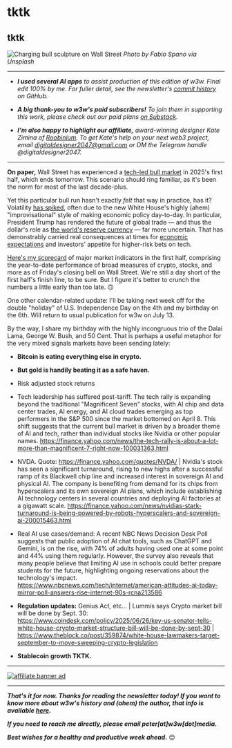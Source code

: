 # tktk
## tktk

![Charging bull sculpture on Wall Street](https://blog.pmckay.com/img/bull-2500.jpg)
*Photo by Fabio Spano via Unsplash*

<hr>

- _**I used several AI apps** to assist production of this edition of w3w. Final edit 100% by me. For fuller detail, see the newsletter's [commit history](https://github.com/peteramckay/w3wnewsletter/commits) on GitHub._

- _**A big thank-you to w3w's paid subscribers!** To join them in supporting this work, please check out our paid plans [on Substack](https://w3wnews.substack.com/subscribe)._

- _**I'm also happy to highlight our affiliate,** award-winning designer Kate Zimina of [Roobinium](https://dribbble.com/roobinium). To get Kate's help on your next web3 project, email digitaldesigner2047@gmail.com or DM the Telegram handle @digitaldesigner2047._

<hr>



**On paper,** Wall Street has experienced a [tech-led bull market](https://www.axios.com/2025/06/25/stock-market-records-technology) in 2025's first half, which  ends tomorrow. This scenario should ring familiar, as it's been the norm for most of the last decade-plus.

Yet this particular bull run hasn't exactly *felt* that way in practice, has it? Volatility [has spiked](https://money.usnews.com/investing/articles/tips-to-handle-stock-market-volatility), often due to the new White House's highly (ahem)  "improvisational"  style of making economic policy day-to-day. In particular, President Trump has rendered the future of global trade — and thus the dollar's role as [the world's reserve currency](https://www.youtube.com/watch?v=pT2cohNt6a4&pp=ygURcm9nb2ZmIGV6cmEga2xlaW4%3D) — far more uncertain. That has demonstrably carried real consequences at times for [economic expectations](https://news.google.com/read/CBMiqAFBVV95cUxQOUVTZjg0VjY0M2IwSzZuTllpamFJUHpnVElDN0JiWDRYU1A4Vy1OM0hRQjJ1ZXlrNzdCaWNrWFpZeGllaDVKLWZGMlRfNU1FUi1oa0JpQThUT0U1bFlIUDJrRlZkRWo3dEUzSklhaHJfd1lSVjRrOVBIam03Mk9IZmhnclF3Z1BnN2k4Q3lfYU1SdW52VzhKUGE5ejFPNmxWZTJrUFdEMWE?hl=en-US&gl=US&ceid=US%3Aen) and investors' appetite for higher-risk bets on tech.

[Here's my scorecard](https://docs.google.com/spreadsheets/d/11XuSerOv1DG7vFWAkwoXehOe4G4xDMm6LSNL7SAL4vA/edit?usp=sharing) of major market indicators in the first half, comprising the year-to-date performance of broad measures of crypto, stocks, and more as of Friday's closing bell on Wall Street. We're still a day short of the first half's finish line, to be sure. But I figure it's better to crunch the numbers a little early than too late. 🙃

One other calendar-related update: I'll be taking next week off for the double "holiday" of U.S. Independence Day on the 4th and my birthday on the 6th. Will return to usual publication for w3w on July 13.

By the way, I share my birthday with the highly incongruous trio of the Dalai Lama, George W. Bush, and 50 Cent. That is perhaps a useful metaphor for the very mixed signals markets have been sending lately:





<!-- spreadsheet mention/link/transition -->


<!-- housekeeping/bday -->

<!-- String...

In tech, crypto is certainly benefiting from a clearer U.S. regulatory picture. But the Trump family's flagrant crypto-related conflicts of interest reflect poorly on rhe industry as a whole, creating fresh problems,

more hit-and-miss



**Lead item goes here.** Yadda yadda yadda.

A look at first-half markets. Quotes, factoids, etc. Also note up high that you're going to take next week off....

-->


- **Bitcoin is eating everything else in crypto.**

- **But gold is handily beating it as a safe haven.**

- Risk adjusted stock returns

- Tech leadership has suffered post-tariff. The tech rally is expanding beyond the traditional "Magnificent Seven" stocks, with AI chip and data center trades, AI energy, and AI cloud trades emerging as top performers in the S&P 500 since the market bottomed on April 8. This shift suggests that the current bull market is driven by a broader theme of AI and tech, rather than individual stocks like Nvidia or other popular names. https://finance.yahoo.com/news/the-tech-rally-is-about-a-lot-more-than-magnificent-7-right-now-100031363.html <!-- Draft by Leo/Llama 3.1 8B-->


- NVDA. Quote: https://finance.yahoo.com/quotes/NVDA/ | Nvidia's stock has seen a significant turnaround, rising to new highs after a successful ramp of its Blackwell chip line and increased interest in sovereign AI and physical AI. The company is benefiting from demand for its chips from hyperscalers and its own sovereign AI plans, which include establishing AI technology centers in several countries and deploying AI factories at a gigawatt scale. https://finance.yahoo.com/news/nvidias-stark-turnaround-is-being-powered-by-robots-hyperscalers-and-sovereign-ai-200015463.html <!-- Draft by Leo/Llama 3.1 8B-->


- Real AI use cases/demand: A recent NBC News Decision Desk Poll suggests that public adoption of AI chat tools, such as ChatGPT and Gemini, is on the rise, with 74% of adults having used one at some point and 44% using them regularly. However, the survey also reveals that many people believe that limiting AI use in schools could better prepare students for the future, highlighting ongoing reservations about the technology's impact. https://www.nbcnews.com/tech/internet/american-attitudes-ai-today-mirror-poll-answers-rise-internet-90s-rcna213586 <!-- Draft by Leo/Llama 3.1 8B-->

- **Regulation updates:** Genius Act, etc... | Lummis says Crypto market bill will be done by Sept. 30: https://www.coindesk.com/policy/2025/06/26/key-us-senator-tells-white-house-crypto-market-structure-bill-will-be-done-by-sept-30 | https://www.theblock.co/post/359874/white-house-lawmakers-target-september-to-move-sweeping-crypto-legislation

- **Stablecoin growth TKTK.** <!-- Look at internal metrics, total AUM, Treasury holdings, volume, etc. -->

<hr>

[![affiliate banner ad](https://w3w.news/img/affiliate-kz-letter.png)](
https://dribbble.com/roobinium)

<hr>

<!--

More string...


- **Circle's shares continue to soar post-IPO,** recently pushing the stablecoin issuer's valuation [within reach of Coinbase](https://www.coindesk.com/markets/2025/06/23/circle-hits-new-record-with-market-cap-nearing-that-of-coinbase). | Latest Coinbase rally: https://decrypt.co/327197/marching-forward-coinbase-stock-eyes-record-close-regulatory-hope

- Federal judge rules that use of copyrighted books by OpenAI and Meta was fair use. https://decrypt.co/327137/meta-openai-copyrighted-books-ai-fair-use

- **Kraken is on a roll.** https://decrypt.co/327150/kraken-debuts-krak-crypto-fiat-payments-app-110-countries | https://decrypt.co/327112/kraken-license-europes-new-rules

- New Hong Kong crypto rules encouraging tokenization of RWA: https://www.coindesk.com/policy/2025/06/26/hong-kong-sets-out-plan-to-regulate-crypto-encourage-tokenization

- Metaplanet's bitcoin holdings surpassed those of Tesla. https://www.theblock.co/post/359880/the-daily-metaplanet-surpasses-tesla-in-btc-holdings-bit-digital-gives-up-on-bitcoin-mining-for-ethereum-treasury-play-and-more | Robotaxi rollout.



- **More crypto treasuries:** Pompliano launching a new bitcoin treasury company: https://decrypt.co/326510/pomplianos-bitcoin-treasury-procap-unveils-1-billion-spac-merger | https://www.theblock.co/post/359226/anthony-pompliano-strikes-deal-raising-over-750-million-to-create-bitcoin-treasury-firm | Trump Media confirmed plans to add bitcoin to to its treasury. https://decrypt.co/326520/trump-media-reaffirms-bitcoin-treasury-plan-share-buyback | https://www.coindesk.com/business/2025/06/26/solana-focused-upexi-to-tokenize-shares-added-56k-sol-to-holdings | https://www.theblock.co/post/359875/solana-treasury-firm-upexi-plans-to-tokenize-public-shares-via-superstates-opening-bell | Car customizer is developing a bitcoin treasury strategy: https://decrypt.co/326565/wen-lambo-jaguar-land-rover-customizer-bitcoin-strategy |

- Federal judge rules that use of copyrighted books by OpenAI and Meta was fair use. https://decrypt.co/327137/meta-openai-copyrighted-books-ai-fair-use

- **Kraken is on a roll.** https://decrypt.co/327150/kraken-debuts-krak-crypto-fiat-payments-app-110-countries | https://decrypt.co/327112/kraken-license-europes-new-rules

- New Hong Kong crypto rules encouraging tokenization of RWA: https://www.coindesk.com/policy/2025/06/26/hong-kong-sets-out-plan-to-regulate-crypto-encourage-tokenization

- Metaplanet's bitcoin holdings surpassed those of Tesla. https://www.theblock.co/post/359880/the-daily-metaplanet-surpasses-tesla-in-btc-holdings-bit-digital-gives-up-on-bitcoin-mining-for-ethereum-treasury-play-and-more | Robotaxi rollout. <!-- Link TK

- Shin on JPM, Shopify coming to Base. https://dcs-spotify.megaphone.fm/LSHML3195392189.mp3?key=6a44064f60ef00b8b5a205f0c0071621&request_event_id=1f0f38eb-ab62-4079-8e59-583f648cf698&session_id=1f0f38eb-ab62-4079-8e59-583f648cf698&timetoken=1750967217_3DDD11D40AB5C6D83CE6DF45CC3A8820

- **Neil deGrasse Tyson says** there is mounting evidence we are living in a black hole. ([StarTalk](https://www.youtube.com/watch?v=vKeCr-MAyH4))

-->

_**That's it for now. Thanks for reading the newsletter today! If you want to know more about w3w's history and (ahem) the author, that info is available [here](https://w3wnews.substack.com/about).**_

_**If you need to reach me directly, please email peter[at]w3w[dot]media.**_

_**Best wishes for a healthy and productive week ahead.**_ 😊
